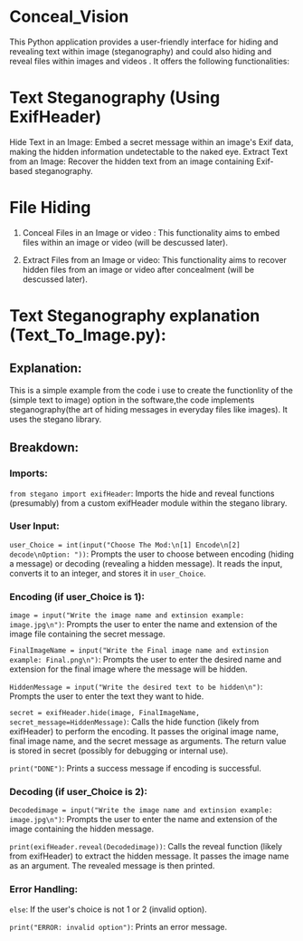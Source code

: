 # Conceal_Vision

This Python application provides a user-friendly interface for hiding and revealing text within image (steganography) and could also hiding and reveal files within images and  videos . It offers the following functionalities:

# Text Steganography (Using ExifHeader)

Hide Text in an Image: Embed a secret message within an image's Exif data, making the hidden information undetectable to the naked eye.
Extract Text from an Image: Recover the hidden text from an image containing Exif-based steganography.
# File Hiding 
  1. Conceal Files in an Image or video : This functionality aims to embed files within an image or video (will be descussed later).
  
  2. Extract Files from an Image or video:  This functionality aims to recover hidden files from an image or video after concealment (will be descussed later).

# Text Steganography explanation (Text_To_Image.py):

  ## Explanation:
  This is a simple example from the code i use to create the functionlity of the (simple text to image) option in the software,the code implements steganography(the art of hiding messages in everyday files like images). It uses the stegano library.
  ## Breakdown:
  ### Imports:
  `from stegano import exifHeader`: Imports the hide and reveal functions (presumably) from a custom exifHeader module within the stegano library.
  ### User Input:
  `user_Choice = int(input("Choose The Mod:\n[1] Encode\n[2] decode\nOption: "))`: Prompts the user to choose between encoding (hiding a message) or decoding (revealing a hidden message). It reads the input, converts it to an integer, and stores it in `user_Choice`.
  ### Encoding (if user_Choice is 1):
  `image = input("Write the image name and extinsion example: image.jpg\n")`: Prompts the user to enter the name and extension of the image file containing the secret message.
  
  `FinalImageName = input("Write the Final image name and extinsion example: Final.png\n")`: Prompts the user to enter the desired name and extension for the final image where the message will be hidden.
  
  `HiddenMessage = input("Write the desired text to be hidden\n")`: Prompts the user to enter the text they want to hide.
  
  `secret = exifHeader.hide(image, FinalImageName, secret_message=HiddenMessage)`: Calls the hide function (likely from exifHeader) to perform the encoding. It passes the original image name, final image name, and the secret message as arguments. The return value      is stored in secret (possibly for debugging or internal use).
  
  `print("DONE")`: Prints a success message if encoding is successful.
  ### Decoding (if user_Choice is 2):
  `Decodedimage = input("Write the image name and extinsion example: image.jpg\n")`: Prompts the user to enter the name and extension of the image containing the hidden message.
  
  `print(exifHeader.reveal(Decodedimage))`: Calls the reveal function (likely from exifHeader) to extract the hidden message. It passes the image name as an argument. The revealed message is then printed.
  ### Error Handling:
  `else`: If the user's choice is not 1 or 2 (invalid option).
  
  `print("ERROR: invalid option")`: Prints an error message.
